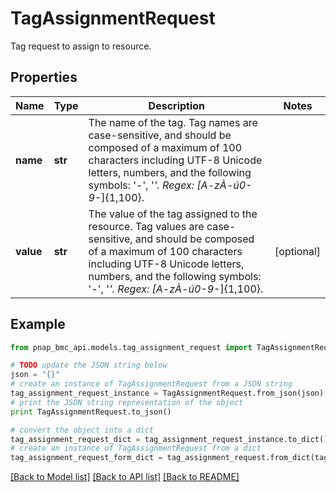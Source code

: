 # TagAssignmentRequest

Tag request to assign to resource.

## Properties

Name | Type | Description | Notes
------------ | ------------- | ------------- | -------------
**name** | **str** | The name of the tag. Tag names are case-sensitive, and should be composed of a maximum of 100 characters including UTF-8 Unicode letters, numbers, and the following symbols: &#39;-&#39;, &#39;_&#39;. Regex: [A-zÀ-ú0-9_-]{1,100}. | 
**value** | **str** | The value of the tag assigned to the resource. Tag values are case-sensitive, and should be composed of a maximum of 100 characters including UTF-8 Unicode letters, numbers, and the following symbols: &#39;-&#39;, &#39;_&#39;. Regex: [A-zÀ-ú0-9_-]{1,100}. | [optional] 

## Example

```python
from pnap_bmc_api.models.tag_assignment_request import TagAssignmentRequest

# TODO update the JSON string below
json = "{}"
# create an instance of TagAssignmentRequest from a JSON string
tag_assignment_request_instance = TagAssignmentRequest.from_json(json)
# print the JSON string representation of the object
print TagAssignmentRequest.to_json()

# convert the object into a dict
tag_assignment_request_dict = tag_assignment_request_instance.to_dict()
# create an instance of TagAssignmentRequest from a dict
tag_assignment_request_form_dict = tag_assignment_request.from_dict(tag_assignment_request_dict)
```
[[Back to Model list]](../README.md#documentation-for-models) [[Back to API list]](../README.md#documentation-for-api-endpoints) [[Back to README]](../README.md)


